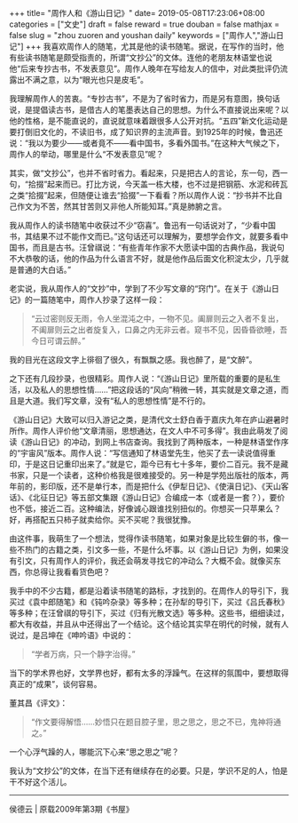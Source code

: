 +++
title= "周作人和《游山日记》"
date= 2019-05-08T17:23:06+08:00
categories = ["文史"]
draft = false
reward = true
douban = false
mathjax = false
slug = "zhou zuoren and youshan daily"
keywords = ["周作人","游山日记"]
+++
我喜欢周作人的随笔，尤其是他的读书随笔。据说，在写作的当时，他有些读书随笔是颇受指责的，所谓“文抄公”的文体。连他的老朋友林语堂也说他“后来专抄古书，不发表意见”。周作人晚年在写给友人的信中，对此类批评仍流露出不满之意，以为“眼光也只是皮毛”。

我理解周作人的苦衷。“专抄古书”，不是为了省时省力，而是另有意图，换句话说，是提倡读古书，是借古人的笔墨表达自己的思想。为什么不直接说出来呢？以他的性格，是不能直说的，直说就意味着跟很多人公开对抗。“五四”新文化运动是要打倒旧文化的，不读旧书，成了知识界的主流声音。到1925年的时候，鲁迅还说：“我以为要少——或者竟不——看中国书，多看外国书。”在这种大气候之下，周作人的举动，哪里是什么“不发表意见”呢？

其实，做“文抄公”，也并不省时省力。看起来，只是把古人的言论，东一句，西一句，“拾掇”起来而已。打比方说，今天盖一栋大楼，也不过是把钢筋、水泥和砖瓦之类“拾掇”起来，但随便让谁去“拾掇”一下看看？所以周作人说：“抄书并不比自己作文为不苦，然其甘苦则又非他人所能知耳。”真是肺腑之言。

我从周作人的读书随笔中收获过不少“窃喜”。鲁迅有一句话说对了，“少看中国书，其结果不过不能作文而已。”这句话还可以理解为，要想学会作文，就要多看中国书，而且是古书。汪曾祺说：“有些青年作家不大愿读中国的古典作品，我说句不大恭敬的话，他的作品为什么语言不好，就是他作品后面文化积淀太少，几乎就是普通的大白话。”

老实说，我从周作人的“文抄”中，学到了不少写文章的“窍门”。在关于《游山日记》的一篇随笔中，周作人抄录了这样一段：

>“云过密则反无雨，令人坐混沌之中，一物不见。阖扉则云之入者不复出，不阖扉则云之出者旋复入，口鼻之内无非云者。窥书不见，因昏昏欲睡，吾今日可谓云醉。”

我的目光在这段文字上徘徊了很久，有飘飘之感。我也醉了，是“文醉”。

之下还有几段抄录，也很精彩。周作人说：“《游山日记》里所载的重要的是私生活，以及私人的思想性情……”把这段话的“风向”稍微一转，其实就是文章之道，而且是大道。我们写文章，没有“私人的思想性情”是不行的。

《游山日记》大致可以归入游记之类，是清代文士舒白香于嘉庆九年在庐山避暑时所作。周作人评价他“文章清丽，思想通达，在文人中不可多得”。我由此萌发了阅读《游山日记》的冲动，到网上书店查询。我找到了两种版本，一种是林语堂作序的“宇宙风”版本。周作人说：“写信通知了林语堂先生，他买了去一读说值得重印，于是这日记重印出来了。”就是它，距今已有七十多年，要价二百元。我不是藏书家，只是一个读者，这种价格我是很难接受的。另一种是学苑出版社的版本，两年前的，影印版，还不是单行本，而是把什么《伊犁日记》、《使滇日记》、《天山客话》、《北征日记》等五部文集跟《游山日记》合编成一本（或者是一套？），要价也不低，接近二百。这种编法，好像诚心跟谁找别扭似的。你想买一只苹果么？好，再搭配五只柿子就卖给你。买不买呢？我很犹豫。

由这件事，我萌生了一个想法，觉得作读书随笔，如果对象是比较生僻的书，像一些不热门的古籍之类，引文多一些，不是什么坏事。以《游山日记》为例，如果没有引文，只有周作人的评价，我还会萌发寻找它的冲动么？大概不会。就像买东西，你总得让我看看货色吧？

我手中的不少古籍，都是沿着读书随笔的路标，才找到的。在周作人的导引下，我买过《袁中郎随笔》和《钝吟杂录》等多种；在孙犁的导引下，买过《吕氏春秋》等多种；在汪曾祺的导引下，买过《归有光散文选》等多种。这些书，细细读过，都大有收益，并且从中还得出了一个结论。这个结论其实早在明代的时候，就有人说过，是吕坤在《呻吟语》中说的：

>“学者万病，只一个静字治得。”

当下的学术界也好，文学界也好，都有太多的浮躁气。在这样的氛围中，要想取得真正的“成果”，谈何容易。

董其昌《评文》：

>“作文要得解悟……妙悟只在题目腔子里，思之思之，思之不已，鬼神将通之。”

一个心浮气躁的人，哪能沉下心来“思之思之”呢？

我认为“文抄公”的文体，在当下还有继续存在的必要。只是，学识不足的人，怕是干不好这个活儿。

---
侯德云 | 原载2009年第3期《书屋》
